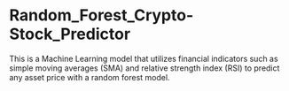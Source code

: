 # Random_Forest_Crypto-Stock_Predictor

This is a Machine Learning model that utilizes financial indicators such as simple moving averages (SMA) and relative strength index (RSI) to predict any asset price with a random forest model.
